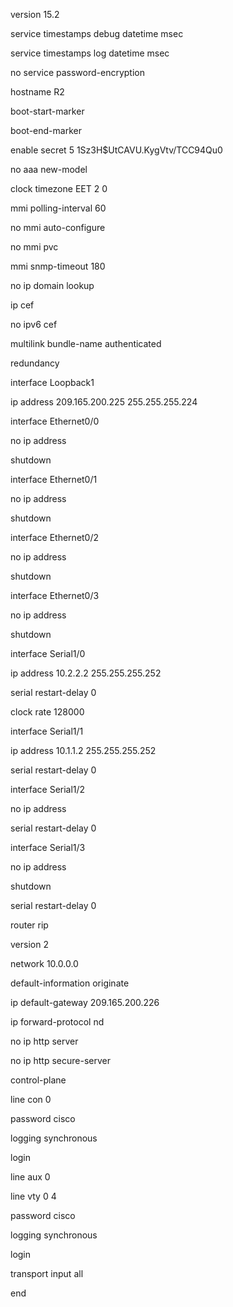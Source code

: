 version 15.2

service timestamps debug datetime msec

service timestamps log datetime msec

no service password-encryption

hostname R2

boot-start-marker

boot-end-marker

enable secret 5 $1$Sz3H$UtCAVU.KygVtv/TCC94Qu0

no aaa new-model

clock timezone EET 2 0

mmi polling-interval 60

no mmi auto-configure

no mmi pvc

mmi snmp-timeout 180

no ip domain lookup

ip cef

no ipv6 cef

multilink bundle-name authenticated

redundancy

interface Loopback1

ip address 209.165.200.225 255.255.255.224

interface Ethernet0/0

no ip address

shutdown

interface Ethernet0/1

no ip address

shutdown

interface Ethernet0/2

no ip address

shutdown

interface Ethernet0/3

no ip address

shutdown

interface Serial1/0

ip address 10.2.2.2 255.255.255.252

serial restart-delay 0

clock rate 128000

interface Serial1/1

ip address 10.1.1.2 255.255.255.252

serial restart-delay 0

interface Serial1/2

no ip address

serial restart-delay 0

interface Serial1/3

no ip address

shutdown

serial restart-delay 0

router rip

version 2

network 10.0.0.0

default-information originate

ip default-gateway 209.165.200.226

ip forward-protocol nd

no ip http server

no ip http secure-server

control-plane

line con 0

password cisco

logging synchronous

login

line aux 0

line vty 0 4

password cisco

logging synchronous

login

transport input all

end
